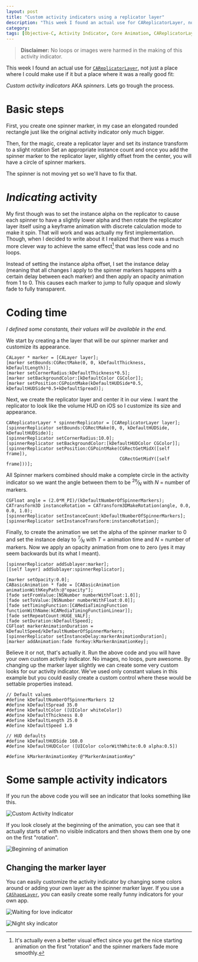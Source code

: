 ```yaml
---
layout: post
title: "Custom activity indicators using a replicator layer"
description: "This week I found an actual use for CAReplicatorLayer, not just a place where I could make use if it but a place where it was a really good fit: Custom activity indicators AKA spinners. Lets go trough the process."
category: 
tags: [Objective-C, Activity Indicator, Core Animation, CAReplicatorLayer, CAShapeLayer]
---
```


> **Disclaimer:**
> No loops or images were harmed in the making of this activity indicator. 

This week I found an actual use for [`CAReplicatorLayer`][replicator], not just a place where I could make use if it but a place where it was a really good fit: 

_Custom activity indicators_ AKA _spinners_. Lets go trough the process.

# Basic steps

First, you create one spinner marker, in my case an elongated rounded rectangle just like the original activity indicator only much bigger. 

Then, for the magic, create a replicator layer and set its instance transform to a slight rotation Set an appropriate instance count and once you add the spinner marker to the replicator layer, slightly offset from the center, you will have a circle of spinner markers. 

The spinner is not moving yet so we'll have to fix that. 

# _Indicating_ activity
My first though was to set the instance alpha on the replicator to cause each spinner to have a slightly lower alpha and then rotate the replicator layer itself using a keyframe animation with discrete calculation mode to make it spin. That will work and was actually my first implementation. Though, when I decided to write about it I realized that there was a much more clever way to achieve the same effect[^1] that was less code and no loops.

Instead of setting the instance alpha offset, I set the instance delay (meaning that all changes I apply to the spinner markers happens with a certain delay between each marker) and then apply an opacity animation from 1 to 0. This causes each marker to jump to fully opaque and slowly fade to fully transparent.

# Coding time

_I defined some constants, their values will be available in the end._

We start by creating a the layer that will be our spinner marker and customize its appearance.

	CALayer * marker = [CALayer layer];
	[marker setBounds:CGRectMake(0, 0, kDefaultThickness, kDefaultLength)];
	[marker setCornerRadius:kDefaultThickness*0.5];
	[marker setBackgroundColor:[kDefaultColor CGColor]];
	[marker setPosition:CGPointMake(kDefaultHUDSide*0.5, kDefaultHUDSide*0.5+kDefaultSpread)];

Next, we create the replicator layer and center it in our view. I want the replicator to look like the volume HUD on iOS so I customize its size and appearance.

	CAReplicatorLayer * spinnerReplicator = [CAReplicatorLayer layer];
	[spinnerReplicator setBounds:CGRectMake(0, 0, kDefaultHUDSide, kDefaultHUDSide)];
	[spinnerReplicator setCornerRadius:10.0];
	[spinnerReplicator setBackgroundColor:[kDefaultHUDColor CGColor]];
	[spinnerReplicator setPosition:CGPointMake(CGRectGetMidX([self frame]), 
	                                           CGRectGetMidY([self frame]))];

All Spinner markers combined should make a complete circle in the activity indicator so we want the angle between them to be <sup>2π</sup>&frasl;<sub><em>N</em></sub> with _N_ = number of markers. 

	CGFloat angle = (2.0*M_PI)/(kDefaultNumberOfSpinnerMarkers);
	CATransform3D instanceRotation = CATransform3DMakeRotation(angle, 0.0, 0.0, 1.0);
	[spinnerReplicator setInstanceCount:kDefaultNumberOfSpinnerMarkers];
	[spinnerReplicator setInstanceTransform:instanceRotation];

Finally, to create the animation we set the alpha of the spinner marker to 0 and set the instance delay to <sup><em>T</em></sup>&frasl;<sub><em>N</em></sub> with _T_ = animation time and _N_ = number of markers. Now we apply an opacity animation from one to zero (yes it may seem backwards but its what I meant).

	[spinnerReplicator addSublayer:marker];
	[[self layer] addSublayer:spinnerReplicator];
	    
	[marker setOpacity:0.0];
	CABasicAnimation * fade = [CABasicAnimation animationWithKeyPath:@"opacity"];
	[fade setFromValue:[NSNumber numberWithFloat:1.0]];
	[fade setToValue:[NSNumber numberWithFloat:0.0]];
	[fade setTimingFunction:[CAMediaTimingFunction functionWithName:kCAMediaTimingFunctionLinear]];
	[fade setRepeatCount:HUGE_VALF];
	[fade setDuration:kDefaultSpeed];
	CGFloat markerAnimationDuration = kDefaultSpeed/kDefaultNumberOfSpinnerMarkers;
	[spinnerReplicator setInstanceDelay:markerAnimationDuration];
	[marker addAnimation:fade forKey:kMarkerAnimationKey];

Believe it or not, that's actually it. Run the above code and you will have your own custom activity indicator. No images, no loops, pure awesome. By changing up the marker layer slightly we can create some very custom looks for our activity indicator. We've used only constant values in this example but you could easily create a custom control where these would be settable properties instead.

	// Default values
	#define kDefaultNumberOfSpinnerMarkers 12
	#define kDefaultSpread 35.0
	#define kDefaultColor ([UIColor whiteColor])
	#define kDefaultThickness 8.0
	#define kDefaultLength 25.0
	#define kDefaultSpeed 1.0
	
	// HUD defaults
	#define kDefaultHUDSide 160.0
	#define kDefaultHUDColor ([UIColor colorWithWhite:0.0 alpha:0.5])
	
	#define kMarkerAnimationKey @"MarkerAnimationKey"

# Some sample activity indicators

If you run the above code you will see an indicator that looks something like this.

![Custom Activity Indicator](http://dl.dropbox.com/u/852042/Bilder/custom%20activity%20indicator.png)

If you look closely at the beginning of the animation, you can see that it actually starts of with no visible indicators and then shows them one by one on the first "rotation".

![Beginning of animation](http://dl.dropbox.com/u/852042/Bilder/indicator%20start.png)

## Changing the marker layer

You can easily customize the activity indicator by changing some colors around or adding your own layer as the spinner marker layer. If you use a [`CAShapeLayer`][shapeLayer], you can easily create some really funny indicators for your own app.

![Waiting for love indicator](http://dl.dropbox.com/u/852042/Bilder/waiting%20for%20love%20indicator.png)

![Night sky indicator](http://dl.dropbox.com/u/852042/Bilder/star%20loader.png)


[^1]: It's actually even a better visual effect since you get the nice starting animation on the first "rotation" and the spinner markers fade more smoothly.

[shapeLayer]: https://developer.apple.com/library/mac/#documentation/GraphicsImaging/Reference/CAShapeLayer_class/Reference/Reference.html "CAShapeLayer documentation"

[replicator]: https://developer.apple.com/library/mac/#documentation/GraphicsImaging/Reference/CAReplicatorLayer_class/Reference/Reference.html "CAReplicatorLayer documentation"
